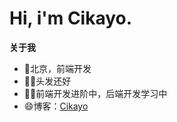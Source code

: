 # Hi, i'm Cikayo.

**关于我**
- 🤞北京，前端开发
- 🧑🏻头发还好
- 👊🏻前端开发进阶中，后端开发学习中
- 😄博客：[Cikayo](https://www.cikayo.com)
